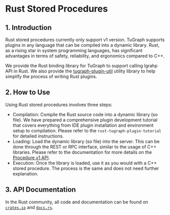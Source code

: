 # Rust Stored Procedures

## 1. Introduction
Rust stored procedures currently only support v1 version. TuGraph supports plugins in any language that can be compiled into a dynamic library. Rust, as a rising star in system programming languages, has significant advantages in terms of safety, reliability, and ergonomics compared to C++.

We provide the Rust binding library for TuGraph to support calling lgrahp API in Rust. We also provide the [tugraph-plugin-util](https://crates.io/crates/tugraph-plugin-util ) utility library to help simplify the process of writing Rust plugins.

## 2. How to Use

Using Rust stored procedures involves three steps:
* Compilation: Compile the Rust source code into a dynamic library (so file). We have prepared a comprehensive plugin development tutorial that covers everything from IDE plugin installation and environment setup to compilation. Please refer to the `rust-tugraph-plugin-tutorial` for detailed instructions.
* Loading: Load the dynamic library (so file) into the server. This can be done through the REST or RPC interface, similar to the usage of C++ libraries. Please refer to the documentation for more details on the [Procedure v1 API](1.procedure.md).
* Execution: Once the library is loaded, use it as you would with a C++ stored procedure. The process is the same and does not need further explanation.

## 3. API Documentation

In the Rust community, all code and documentation can be found on [`crates.io`](https://crates.io/crates/tugraph ) and [`docs.rs`](https://docs.rs/tugraph/latest/tugraph ).